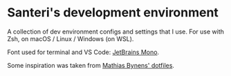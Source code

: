 # Santeri's development environment

A collection of dev environment configs and settings that I use. For use with
Zsh, on macOS / Linux / Windows (on WSL).

Font used for terminal and VS Code: [JetBrains Mono](https://www.jetbrains.com/lp/mono/).

Some inspiration was taken from [Mathias Bynens' dotfiles](https://github.com/mathiasbynens/dotfiles).
